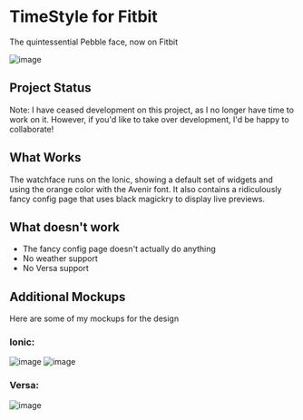 # TimeStyle for Fitbit
The quintessential Pebble face, now on Fitbit

![image](https://user-images.githubusercontent.com/466332/59403706-92244600-8d58-11e9-9a6a-a0d643d2c4e1.png)

## Project Status

Note: I have ceased development on this project, as I no longer have time to work on it. However, if you'd like to take over development, I'd be happy to collaborate!

## What Works

The watchface runs on the Ionic, showing a default set of widgets and using the orange color with the Avenir font. It also contains a ridiculously fancy config page that uses black magickry to display live previews.

## What doesn't work

- The fancy config page doesn't actually do anything
- No weather support
- No Versa support

## Additional Mockups

Here are some of my mockups for the design

### Ionic:
![image](https://user-images.githubusercontent.com/466332/59403398-5341c080-8d57-11e9-8355-0da1842a5f8e.png)
![image](https://user-images.githubusercontent.com/466332/59403472-8e43f400-8d57-11e9-8e20-b002c6f76045.png)


### Versa:
![image](https://user-images.githubusercontent.com/466332/59403421-63f23680-8d57-11e9-83ee-9f9e30ccba94.png)
